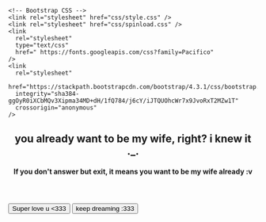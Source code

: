 <!DOCTYPE html>
<html lang="en">
  <head>
    <title>rachelleee</title>
    <!-- Required meta tags -->
    <meta charset="utf-8" />
    <meta
      name="viewport"
      content="width=device-width, initial-scale=1, shrink-to-fit=no"
    />

    <!-- Bootstrap CSS -->
    <link rel="stylesheet" href="css/style.css" />
    <link rel="stylesheet" href="css/spinload.css" />
    <link
      rel="stylesheet"
      type="text/css"
      href=" https://fonts.googleapis.com/css?family=Pacifico"
    />
    <link
      rel="stylesheet"
      href="https://stackpath.bootstrapcdn.com/bootstrap/4.3.1/css/bootstrap.min.css"
      integrity="sha384-ggOyR0iXCbMQv3Xipma34MD+dH/1fQ784/j6cY/iJTQUOhcWr7x9JvoRxT2MZw1T"
      crossorigin="anonymous"
    />
  </head>
  <body>
    <div class="wrapper">
      <!-- Preloader -->
      <div id="preloader">
        <div class="spinner">
          <div class="rect1"></div>
          <div class="rect2"></div>
          <div class="rect3"></div>
          <div class="rect4"></div>
          <div class="rect5"></div>
        </div>
      </div>
      <div id="bg"></div>
      <div class="content">
        <header>
          <h2 id="text3">you already want to be my wife, right? i knew it ._.</h2>
          <h4 id="text4">
If you don't answer but exit, it means you want to be my wife already :v
          </h4>
        </header>
        <button id="yes" type="button" class="btn btn-danger btn-lg">
          Super love u <333
        </button>
        <button id="no" type="button" class="btn btn-info btn-lg">
          keep dreaming :333
        </button>
      </div>
    </div>
    <audio src="./sound/sound.mp3" autoplay></audio>
    <!-- Optional JavaScript -->
    <!-- jQuery first, then Popper.js, then Bootstrap JS -->
    <script
      src="https://code.jquery.com/jquery-3.4.1.js"
      integrity="sha256-WpOohJOqMqqyKL9FccASB9O0KwACQJpFTUBLTYOVvVU="
      crossorigin="anonymous"
    ></script>
    <script
      src="https://cdnjs.cloudflare.com/ajax/libs/popper.js/1.14.7/umd/popper.min.js"
      integrity="sha384-UO2eT0CpHqdSJQ6hJty5KVphtPhzWj9WO1clHTMGa3JDZwrnQq4sF86dIHNDz0W1"
      crossorigin="anonymous"
    ></script>
    <script
      src="https://stackpath.bootstrapcdn.com/bootstrap/4.3.1/js/bootstrap.min.js"
      integrity="sha384-JjSmVgyd0p3pXB1rRibZUAYoIIy6OrQ6VrjIEaFf/nJGzIxFDsf4x0xIM+B07jRM"
      crossorigin="anonymous"
    ></script>
    <script src="https://cdn.jsdelivr.net/npm/sweetalert2@9"></script>
    <script src="js/myJs.js"></script>
  </body>
</html>
